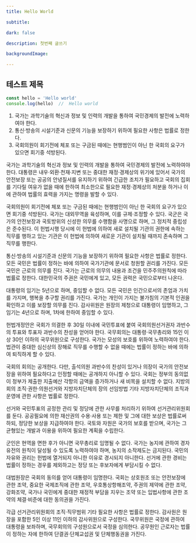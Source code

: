 ```yaml
---
title: Hello World

subtitle: 

dark: false

description: 첫번째 글쓰기

backgroundImage: 

---
```


## 테스트 제목

```js
const hello = 'Hello world'
console.log(hello)  //  Hello world  
```

1. 국가는 과학기술의 혁신과 정보 및 인력의 개발을 통하여 국민경제의 발전에 노력하여야 한다.
2. 통신·방송의 시설기준과 신문의 기능을 보장하기 위하여 필요한 사항은 법률로 정한다.
3. 국회의원이 회기전에 체포 또는 구금된 때에는 현행범인이 아닌 한 국회의 요구가 있으면 회기중 석방된다.

국가는 과학기술의 혁신과 정보 및 인력의 개발을 통하여 국민경제의 발전에 노력하여야 한다. 대통령은 내우·외환·천재·지변 또는 중대한 재정·경제상의 위기에 있어서 국가의 안전보장 또는 공공의 안녕질서를 유지하기 위하여 긴급한 조치가 필요하고 국회의 집회를 기다릴 여유가 없을 때에 한하여 최소한으로 필요한 재정·경제상의 처분을 하거나 이에 관하여 법률의 효력을 가지는 명령을 발할 수 있다.

국회의원이 회기전에 체포 또는 구금된 때에는 현행범인이 아닌 한 국회의 요구가 있으면 회기중 석방된다. 국가는 대외무역을 육성하며, 이를 규제·조정할 수 있다. 국군은 국가의 안전보장과 국토방위의 신성한 의무를 수행함을 사명으로 하며, 그 정치적 중립성은 준수된다. 이 헌법시행 당시에 이 헌법에 의하여 새로 설치될 기관의 권한에 속하는 직무를 행하고 있는 기관은 이 헌법에 의하여 새로운 기관이 설치될 때까지 존속하며 그 직무를 행한다.

통신·방송의 시설기준과 신문의 기능을 보장하기 위하여 필요한 사항은 법률로 정한다. 모든 국민은 법률이 정하는 바에 의하여 국가기관에 문서로 청원할 권리를 가진다. 모든 국민은 근로의 의무를 진다. 국가는 근로의 의무의 내용과 조건을 민주주의원칙에 따라 법률로 정한다. 대한민국의 주권은 국민에게 있고, 모든 권력은 국민으로부터 나온다.

대통령의 임기는 5년으로 하며, 중임할 수 없다. 모든 국민은 인간으로서의 존엄과 가치를 가지며, 행복을 추구할 권리를 가진다. 국가는 개인이 가지는 불가침의 기본적 인권을 확인하고 이를 보장할 의무를 진다. 감사위원은 원장의 제청으로 대통령이 임명하고, 그 임기는 4년으로 하며, 1차에 한하여 중임할 수 있다.

헌법개정안은 국회가 의결한 후 30일 이내에 국민투표에 붙여 국회의원선거권자 과반수의 투표와 투표자 과반수의 찬성을 얻어야 한다. 국무회의는 대통령·국무총리와 15인 이상 30인 이하의 국무위원으로 구성한다. 국가는 모성의 보호를 위하여 노력하여야 한다. 법관이 중대한 심신상의 장해로 직무를 수행할 수 없을 때에는 법률이 정하는 바에 의하여 퇴직하게 할 수 있다.

국회의 회의는 공개한다. 다만, 출석의원 과반수의 찬성이 있거나 의장이 국가의 안전보장을 위하여 필요하다고 인정할 때에는 공개하지 아니할 수 있다. 국회는 정부의 동의없이 정부가 제출한 지출예산 각항의 금액을 증가하거나 새 비목을 설치할 수 없다. 지방의회의 조직·권한·의원선거와 지방자치단체의 장의 선임방법 기타 지방자치단체의 조직과 운영에 관한 사항은 법률로 정한다.

선거와 국민투표의 공정한 관리 및 정당에 관한 사무를 처리하기 위하여 선거관리위원회를 둔다. 공공필요에 의한 재산권의 수용·사용 또는 제한 및 그에 대한 보상은 법률로써 하되, 정당한 보상을 지급하여야 한다. 국토와 자원은 국가의 보호를 받으며, 국가는 그 균형있는 개발과 이용을 위하여 필요한 계획을 수립한다.

군인은 현역을 면한 후가 아니면 국무총리로 임명될 수 없다. 국가는 농지에 관하여 경자유전의 원칙이 달성될 수 있도록 노력하여야 하며, 농지의 소작제도는 금지된다. 국민의 자유와 권리는 헌법에 열거되지 아니한 이유로 경시되지 아니한다. 선거에 관한 경비는 법률이 정하는 경우를 제외하고는 정당 또는 후보자에게 부담시킬 수 없다.

대법원장은 국회의 동의를 얻어 대통령이 임명한다. 국회는 상호원조 또는 안전보장에 관한 조약, 중요한 국제조직에 관한 조약, 우호통상항해조약, 주권의 제약에 관한 조약, 강화조약, 국가나 국민에게 중대한 재정적 부담을 지우는 조약 또는 입법사항에 관한 조약의 체결·비준에 대한 동의권을 가진다.

각급 선거관리위원회의 조직·직무범위 기타 필요한 사항은 법률로 정한다. 감사원은 원장을 포함한 5인 이상 11인 이하의 감사위원으로 구성한다. 국무위원은 국정에 관하여 대통령을 보좌하며, 국무회의의 구성원으로서 국정을 심의한다. 공무원인 근로자는 법률이 정하는 자에 한하여 단결권·단체교섭권 및 단체행동권을 가진다.
